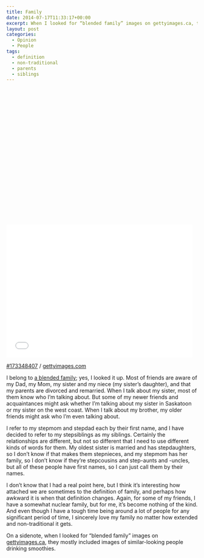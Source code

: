 ```yaml
---
title: Family
date: 2014-07-17T11:33:17+00:00
excerpt: When I looked for “blended family” images on gettyimages.ca, they mostly included images of similar-looking people drinking smoothies.
layout: post
categories:
  - Opinion
  - People
tags:
  - definition
  - non-traditional
  - parents
  - siblings
---
```


<div class="getty embed image alignright">
  <div style="padding:71.428571%  0 0 0">
    <iframe src="//embed.gettyimages.com/embed/173348407?et=yA7R0AUsQz1aQVBfmGQQHQ&viewMoreLink=off&sig=FNhHI1NKWMqezD-7G5r3Sirtz5lU8VL1Io9czDBs_3A=&caption=true" width="490" height="350" scrolling="no" frameborder="0"></iframe>
  </div>
  <p>
    <a href="http://www.gettyimages.com/detail/173348407" target="_blank" rel="noopener noreferrer">#173348407</a> /
    <a href="http://www.gettyimages.com" target="_blank" rel="noopener noreferrer">gettyimages.com</a>
  </p>
</div>

I belong to [a blended family](http://en.wikipedia.org/wiki/Family#Blended_family); yes, I looked it up. Most of friends are aware of my Dad, my Mom, my sister and my niece (my sister&#8217;s daughter), and that my parents are divorced and remarried. When I talk about my sister, most of them know who I&#8217;m talking about. But some of my newer friends and acquaintances might ask whether I&#8217;m talking about my sister in Saskatoon or my sister on the west coast. When I talk about my brother, my older friends might ask who I&#8217;m even talking about.

I refer to my stepmom and stepdad each by their first name, and I have decided to refer to my stepsiblings as my siblings. Certainly the relationships are different, but not so different that I need to use different kinds of words for them. My oldest sister is married and has stepdaughters, so I don&#8217;t know if that makes them stepnieces, and my stepmom has her family, so I don&#8217;t know if they&#8217;re stepcousins and step-aunts and -uncles, but all of these people have first names, so I can just call them by their names.

I don&#8217;t know that I had a real point here, but I think it&#8217;s interesting how attached we are sometimes to the definition of family, and perhaps how awkward it is when that definition changes. Again, for some of my friends, I have a somewhat nuclear family, but for me, it&#8217;s become nothing of the kind. And even though I have a tough time being around a lot of people for any significant period of time, I sincerely love my family no matter how extended and non-traditional it gets.

On a sidenote, when I looked for &#8220;blended family&#8221; images on [gettyimages.ca](http://www.gettyimages.ca/), they mostly included images of similar-looking people drinking smoothies.
